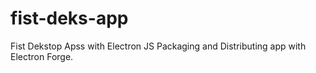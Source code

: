 # fist-deks-app
Fist Dekstop Apss with Electron JS
Packaging and Distributing app with Electron Forge.